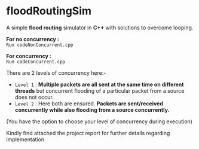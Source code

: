 # floodRoutingSim
A simple **flood routing** simulator in **C++** with solutions to overcome looping. 

**For no concurrency :** <br/>
`Run codeNonConcurrent.cpp`

**For concurrency :** <br/>
`Run codeConcurrent.cpp`

There are 2 levels of concurrency here:-
- `Level 1` : **Multiple packets are all sent at the same time on different
threads** but concurrent flooding of a particular packet from a source
does not occur.
- `Level 2` : Here both are ensured. **Packets are sent/received
concurrently while also flooding from a source concurrently.**

(You have the option to choose your level of concurrency during execution)

Kindly find attached the project report for further details regarding implementation
